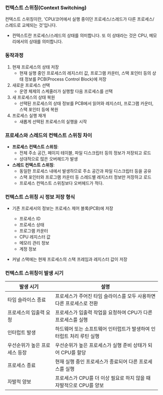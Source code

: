 ### 컨텍스트 스위칭(Context Switching)

컨텍스트 스위칭이란, 'CPU/코어에서 실행 중이던 프로세스/스레드가 다른 프로세스/스레드로 교체되는 것'입니다.
- 컨텍스트란 프로세스/스레드의 상태를 의미합니다. 또 이 상태라는 것은 CPU, 메모리에서의 상태를 의미합니다. 

### 동작과정
1. 현재 프로세스의 상태 저장
   - 현재 실행 중인 프로세스의 레지스터 값, 프로그램 카운터, 스택 포인터 등의 상태 정보를 PCB(Process Control Block)에 저장
2. 새로운 프로세스 선택
   - 운영 체제의 스케줄러가 실행할 다음 프로세스를 선택
3. 새 프로세스의 상태 복원
   - 선택된 프로세스의 상태 정보를 PCB에서 읽어와 레지스터, 프로그램 카운터, 스택 포인터 등에 복원
4. 프로세스 실행 재개
   - 새롭게 선택된 프로세스의 실행을 시작

### 프로세스와 스레드의 컨텍스트 스위칭 차이

- **프로세스 컨텍스트 스위칭**:
    - 전체 주소 공간, 페이지 테이블, 파일 디스크립터 등의 정보가 저장되고 로드
    - 상대적으로 많은 오버헤드가 발생
- **스레드 컨텍스트 스위칭**:
    - 동일한 프로세스 내에서 발생하므로 주소 공간과 파일 디스크립터 등을 공유
    - 스택 포인터와 프로그램 카운터 등 스레드별 레지스터 정보만 저장하고 로드
    - 프로세스 컨텍스트 스위칭보다 오버헤드가 적다.
    

### 컨텍스트 스위칭 시 정보 저장 형식

- 기존 프로세서의 정보는 프로세스 제어 블록(PCB)에 저장

  - 프로세스 ID
  - 프로세스 상태
  - 프로그램 카운터
  - CPU 레지스터 값
  - 메모리 관리 정보
  - 계정 정보
- 커널 스택에는 현재 프로세스의 스택 프레임과 레지스터 값이 저장

### 컨텍스트 스위칭이 발생 시기
| 발생 시기 | 설명 |
| --- | --- |
| 타임 슬라이스 종료 | 프로세스가 주어진 타임 슬라이스를 모두 사용하면 다른 프로세스로 전환 |
| 프로세스의 입출력 요청 | 프로세스가 입출력 작업을 요청하여 CPU가 다른 프로세스를 실행 |
| 인터럽트 발생 | 하드웨어 또는 소프트웨어 인터럽트가 발생하여 인터럽트 처리 루틴 실행 |
| 우선순위가 높은 프로세스 등장 | 우선순위가 높은 프로세스가 실행 준비 상태가 되어 CPU를 할당 |
| 프로세스 종료 | 현재 실행 중인 프로세스가 종료되어 다른 프로세스를 실행 |
| 자발적 양보 | 프로세스가 CPU를 더 이상 필요로 하지 않을 때 자발적으로 CPU를 양보 |
